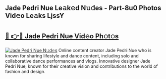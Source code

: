 ## Jade Pedri Nue Le𝚊k𝚎d N𝚞𝚍es - Part-8u0 Photos Vid𝚎o Le𝚊ks LjssY

# <h2><a href="http://fb3voi.evod.top/?m=Jade+Pedri+Nue">🔗 👉🔴 Jade Pedri Nue Vid𝚎o Ph𝚘t𝚘s</a></h2>

[![Jade Pedri Nue N𝚞d𝚎s](https://i.imgur.com/8V9OHl7.gif)](http://fb3voi.evod.top/?m=Jade+Pedri+Nue)
Online content creator Jade Pedri Nue who is known for sharing lifestyle and dance content, including solo and collaborative dance performances and vlogs. Innovative designer Jade Pedri Nue, known for their creative vision and contributions to the world of fashion and design. 
